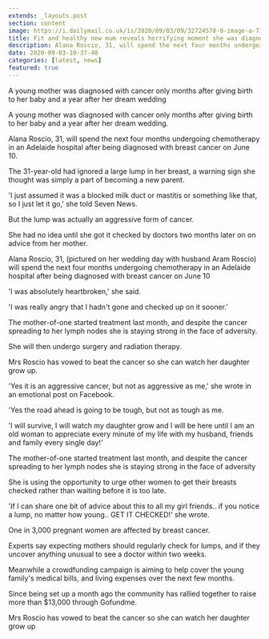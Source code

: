 ```yaml
---
extends: _layouts.post
section: content
image: https://i.dailymail.co.uk/1s/2020/09/03/09/32724578-0-image-a-71_1599120114312.jpg 
title: Fit and healthy new mum reveals horrifying moment she was diagnosed with cancer after giving birth 
description: Alana Roscio, 31, will spend the next four months undergoing chemotherapy in an Adelaide hospital after being diagnosed with breast cancer on June 10. 
date: 2020-09-03-10-37-40 
categories: [latest, news] 
featured: true 
--- 
```

A young mother was diagnosed with cancer only months after giving birth to her baby and a year after her dream wedding

A young mother was diagnosed with cancer only months after giving birth to her baby and a year after her dream wedding.

Alana Roscio, 31, will spend the next four months undergoing chemotherapy in an Adelaide hospital after being diagnosed with breast cancer on June 10.

The 31-year-old had ignored a large lump in her breast, a warning sign she thought was simply a part of becoming a new parent.

'I just assumed it was a blocked milk duct or mastitis or something like that, so I just let it go,' she told Seven News. 

But the lump was actually an aggressive form of cancer.

She had no idea until she got it checked by doctors two months later on on advice from her mother. 

Alana Roscio, 31, (pictured on her wedding day with husband Aram Roscio) will spend the next four months undergoing chemotherapy in an Adelaide hospital after being diagnosed with breast cancer on June 10

'I was absolutely heartbroken,' she said. 

'I was really angry that I hadn't gone and checked up on it sooner.' 

The mother-of-one started treatment last month, and despite the cancer spreading to her lymph nodes she is staying strong in the face of adversity.

She will then undergo surgery and radiation therapy.

Mrs Roscio has vowed to beat the cancer so she can watch her daughter grow up.

'Yes it is an aggressive cancer, but not as aggressive as me,' she wrote in an emotional post on Facebook.

'Yes the road ahead is going to be tough, but not as tough as me. 

'I will survive, I will watch my daughter grow and I will be here until I am an old woman to appreciate every minute of my life with my husband, friends and family every single day!' 

The mother-of-one started treatment last month, and despite the cancer spreading to her lymph nodes she is staying strong in the face of adversity 

She is using the opportunity to urge other women to get their breasts checked rather than waiting before it is too late.

'If I can share one bit of advice about this to all my girl friends.. if you notice a lump, no matter how young.. GET IT CHECKED!' she wrote.

One in 3,000 pregnant women are affected by breast cancer.

Experts say expecting mothers should regularly check for lumps, and if they uncover anything unusual to see a doctor within two weeks.

Meanwhile a crowdfunding campaign is aiming to help cover the young family's medical bills, and living expenses over the next few months.

Since being set up a month ago the community has rallied together to raise more than $13,000 through Gofundme.

Mrs Roscio has vowed to beat the cancer so she can watch her daughter grow up

